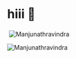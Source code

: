<h1> hiii 👋 </h1>
<p>&nbsp;<img align="center" src="https://github-readme-stats.vercel.app/api?username=Manjunathravindra&show_icons=true&locale=en&theme=radical" alt="Manjunathravindra" /></p>
<p><img align="left" src="https://github-readme-stats.vercel.app/api/top-langs?username=Manjunathravindra&show_icons=true&locale=en&layout=compact&theme=radical" alt="Manjunathravindra" /></p>
